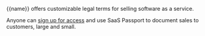 {{name}} offers customizable legal terms for selling software as a service.

Anyone can [sign up for access](/access) and use SaaS Passport to document sales to customers, large and small.
